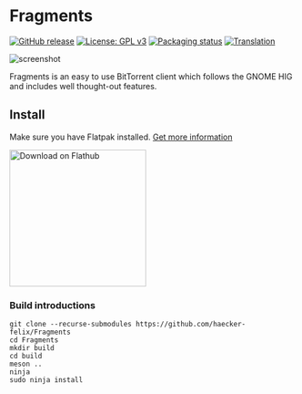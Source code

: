 # Fragments
[![GitHub release](https://img.shields.io/github/release/haecker-felix/fragments.svg)](https://github.com/haecker-felix/Fragments/releases/)
[![License: GPL v3](https://img.shields.io/badge/License-GPL%20v3-blue.svg)](https://www.gnu.org/licenses/gpl-3.0)
[![Packaging status](https://repology.org/badge/tiny-repos/fragments.svg)](https://repology.org/metapackage/fragments)
[![Translation](https://hosted.weblate.org/widgets/fragments/-/translations/svg-badge.svg)](https://hosted.weblate.org/engage/fragments/?utm_source=widget)

![screenshot](https://github.com/haecker-felix/Fragments/blob/master/data/screenshots/1.png)
    
Fragments is an easy to use BitTorrent client which follows the GNOME HIG and includes well thought-out features.

## Install
Make sure you have Flatpak installed. [Get more information](http://flatpak.org/getting.html)

<a href='https://flathub.org/apps/details/de.haeckerfelix.Fragments'><img width='240' alt='Download on Flathub' src='https://flathub.org/assets/badges/flathub-badge-en.png'/></a>

### Build introductions
```
git clone --recurse-submodules https://github.com/haecker-felix/Fragments
cd Fragments
mkdir build
cd build
meson ..
ninja
sudo ninja install
```

